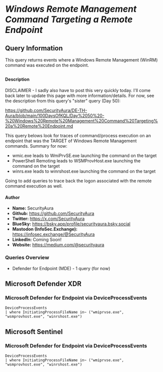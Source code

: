 # *Windows Remote Management Command Targeting a Remote Endpoint*

## Query Information

This query returns events where a Windows Remote Management (WinRM) command was executed on the endpoint.

##

#### Description

DISCLAIMER - I sadly also have to post this very quickly today. I'll come back later to update this page with more information/details. For now, see the description from this query's "sister" query (Day 50):

https://github.com/SecurityAura/DE-TH-Aura/blob/main/100DaysOfKQL/Day%2050%20-%20Windows%20Remote%20Management%20Command%20Targeting%20a%20Remote%20Endpoint.md

This query belows look for traces of command/process execution on an endpoint that was the TARGET of Windows Remote Management commands. Summary for now:

- wmic.exe leads to WmiPrvSE.exe launching the command on the target
- PowerShell Remoting leads to WSMProvHost.exe launching the command on the target
- winrs.exe leads to winrshost.exe launching the command on the target

Going to add queries to trace back the logon associated with the remote command execution as well.

#### Author <Optional>
- **Name:** SecurityAura
- **Github:** https://github.com/SecurityAura
- **Twitter:** https://x.com/SecurityAura
- **BlueSky:** https://bsky.app/profile/securityaura.bsky.social
- **Mastodon (InfoSec.Exchange):** https://infosec.exchange/@SecurityAura
- **LinkedIn:** Coming Soon!
- **Website:** https://medium.com/@securityaura

### Queries Overview ###

- Defender for Endpoint (MDE) - 1 query (for now)

## Microsoft Defender XDR ##
### Microsoft Defender for Endpoint via DeviceProcessEvents ###
```KQL
DeviceProcessEvents
| where InitiatingProcessFileName in~ ("wmiprvse.exe", "wsmprovhost.exe", "winrshost.exe")
```
## Microsoft Sentinel ##
### Microsoft Defender for Endpoint via DeviceProcessEvents ###
```KQL
DeviceProcessEvents
| where InitiatingProcessFileName in~ ("wmiprvse.exe", "wsmprovhost.exe", "winrshost.exe")
```
